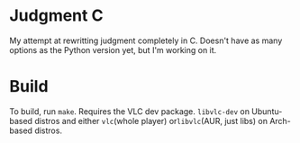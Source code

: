 # Judgment C
My attempt at rewritting judgment completely in C. Doesn't have as many options as the Python version yet, but I'm working on it.

# Build
To build, run `make`. Requires the VLC dev package. `libvlc-dev` on Ubuntu-based distros and either `vlc`(whole player) or`libvlc`(AUR, just libs) on Arch-based distros.
